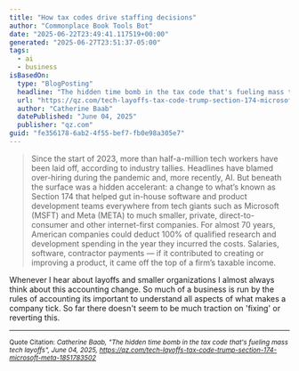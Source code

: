 ```yaml
---
title: "How tax codes drive staffing decisions"
author: "Commonplace Book Tools Bot"
date: "2025-06-22T23:49:41.117519+00:00"
generated: "2025-06-27T23:51:37-05:00"
tags:
  - ai
  - business
isBasedOn:
  type: "BlogPosting"
  headline: "The hidden time bomb in the tax code that's fueling mass tech layoffs"
  url: "https://qz.com/tech-layoffs-tax-code-trump-section-174-microsoft-meta-1851783502"
  author: "Catherine Baab"
  datePublished: "June 04, 2025"
  publisher: "qz.com"
guid: "fe356178-6ab2-4f55-bef7-fb0e98a305e7"
---
```


> Since the start of 2023, more than half-a-million tech workers have been laid off, according to industry tallies. Headlines have blamed over-hiring during the pandemic and, more recently, AI. But beneath the surface was a hidden accelerant: a change to what’s known as Section 174 that helped gut in-house software and product development teams everywhere from tech giants such as Microsoft (MSFT) and Meta (META) to much smaller, private, direct-to-consumer and other internet-first companies. For almost 70 years, American companies could deduct 100% of qualified research and development spending in the year they incurred the costs. Salaries, software, contractor payments — if it contributed to creating or improving a product, it came off the top of a firm’s taxable income.

Whenever I hear about layoffs and smaller organizations I almost always think about this accounting change. So much of a business is run by the rules of accounting its important to understand all aspects of what makes a company tick. So far there doesn't seem to be much traction on 'fixing' or reverting this.

---

<sub>Quote Citation: <cite>Catherine Baab, "The hidden time bomb in the tax code that's fueling mass tech layoffs", June 04, 2025, <a href="https://qz.com/tech-layoffs-tax-code-trump-section-174-microsoft-meta-1851783502">https://qz.com/tech-layoffs-tax-code-trump-section-174-microsoft-meta-1851783502</a></cite></sub>